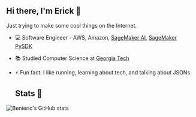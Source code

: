 ## Hi there, I'm Erick 👋

Just trying to make some cool things on the Internet.

- 💻 Software Engineer - AWS, Amazon, [SageMaker AI](https://aws.amazon.com/sagemaker/), [SageMaker PySDK](https://aws.amazon.com/blogs/machine-learning/accelerate-your-ml-lifecycle-using-the-new-and-improved-amazon-sagemaker-python-sdk-part-1-modeltrainer/)
- 📚 Studied Computer Science at [Georgia Tech](https://www.cc.gatech.edu/)
- ⚡ Fun fact: I like running, learning about tech, and talking about JSONs

  ## Stats 👾
![Benieric's GitHub stats](https://github-readme-stats.vercel.app/api?username=benieric&show_icons=true&rank_icon=github&include_all_commits=true&custom_title=Erick's%20GitHub%20Stats&theme=midnight-purple)


<!--
**benieric/benieric** is a ✨ _special_ ✨ repository because its `README.md` (this file) appears on your GitHub profile.

Here are some ideas to get you started:

- 🔭 I’m currently working on ...
- 🌱 I’m currently learning ...
- 👯 I’m looking to collaborate on ...
- 🤔 I’m looking for help with ...
- 💬 Ask me about ...
- 📫 How to reach me: ...
- 😄 Pronouns: ...
- ⚡ Fun fact: ...
-->
